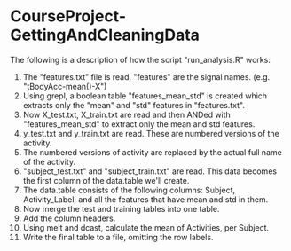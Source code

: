 # CourseProject-GettingAndCleaningData

The following is a description of how the script "run_analysis.R" works:

1.  The "features.txt" file is read.  "features" are the signal names.  (e.g. "tBodyAcc-mean()-X")
2.  Using grepl, a boolean table "features_mean_std" is created which extracts only the "mean" and "std" features in "features.txt".
3.  Now X_test.txt, X_train.txt are read and then ANDed with "features_mean_std" to extract only the mean and std features.
4.  y_test.txt and y_train.txt are read. These are numbered versions of the activity.
5.  The numbered versions of activity are replaced by the actual full name of the activity.
6.  "subject_test.txt" and "subject_train.txt" are read. This data becomes the first column of the data.table we'll create.
7.  The data.table consists of the following columns:
    Subject, Activity_Label, and all the features that have mean and std in them.
8.  Now merge the test and training tables into one table.
9.  Add the column headers.
10.  Using melt and dcast, calculate the mean of Activities, per Subject.
11. Write the final table to a file, omitting the row labels.
